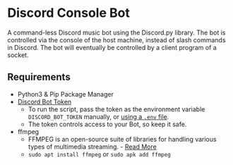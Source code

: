 # Discord Console Bot

A command-less Discord music bot using the Discord.py library.
The bot is controlled via the console of the host machine,
instead of slash commands in Discord.
The bot will eventually be controlled by a client program
of a socket.

## Requirements

- Python3 & Pip Package Manager
- [Discord Bot Token](https://discord.com/developers/applications)
  - To run the script, pass the token as the environment variable `DISCORD_BOT_TOKEN`
    manually, or [using a `.env` file](https://pypi.org/project/python-dotenv/).
  - The token controls access to your Bot, so keep it safe.
- ffmpeg
  - FFMPEG is an open-source suite of libraries for handling various types
    of multimedia streaming. - [Read More](https://ffmpeg.org/)
  - `sudo apt install ffmpeg` or `sudo apk add ffmpeg`
